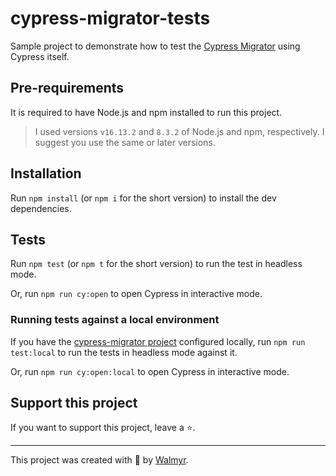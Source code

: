 # cypress-migrator-tests

Sample project to demonstrate how to test the [Cypress Migrator](https://migrator.cypress.io/) using Cypress itself.

## Pre-requirements

It is required to have Node.js and npm installed to run this project.

> I used versions `v16.13.2` and `8.3.2` of Node.js and npm, respectively. I suggest you use the same or later versions.

## Installation

Run `npm install` (or `npm i` for the short version) to install the dev dependencies.

## Tests

Run `npm test` (or `npm t` for the short version) to run the test in headless mode.

Or, run `npm run cy:open` to open Cypress in interactive mode.

### Running tests against a local environment

If you have the [cypress-migrator project](https://github.com/cypress-io/cypress-migrator) configured locally, run `npm run test:local` to run the tests in headless mode against it.

Or, run `npm run cy:open:local` to open Cypress in interactive mode.

## Support this project

If you want to support this project, leave a ⭐.

___

This project was created with 💚 by [Walmyr](https://walmyr.dev).
